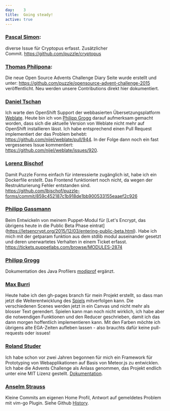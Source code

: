 ```yaml
---
day: 	3
title:	Going steady!
active: true
---
```


<h3><a href="https://www.puzzle.ch/de/blog/articles/author/psimon">Pascal Simon</a>:</h3>
<p>diverse Issue für Cryptopus erfasst. Zusätzlicher Commit.&nbsp;<a href="https://github.com/puzzle/cryptopus">https://github.com/puzzle/cryptopus</a></p>
<h3><a href="https://www.puzzle.ch/de/blog/articles/author/tphilipona">Thomas Philipona</a>:</h3>
<p>Die neue Open Source Advents Challenge Diary Seite wurde erstellt und unter: <a href="https://github.com/puzzle/opensource-advent-challenge-2015">https://github.com/puzzle/opensource-advent-challenge-2015</a> veröffentlicht. Neu werden unsere Contributions direkt hier dokumentiert. </p>

### [Daniel Tschan](https://github.com/dtschan)
Ich warte den OpenShift Support der webbasierten Übersetzungsplatform [Weblate](https://weblate.org/). Heute bin ich von [Philipp Grogg](https://github.com/gro-gg) darauf aufmerksam gemacht worden, dass sich die aktuelle Version von Weblate nicht mehr auf OpenShift installieren lässt. Ich habe entsprechend einen Pull Request implementiert der das Problem behebt: <https://github.com/nijel/weblate/pull/944>. In der Folge dann noch ein fast vergessenes Issue kommentiert: <https://github.com/nijel/weblate/issues/920>.

### [Lorenz Bischof](https://github.com/lbischof)
Damit Puzzle Forms einfach für interessierte zugänglich ist, habe ich ein Dockerfile erstellt. Das Frontend funktioniert noch nicht, da wegen der Restrukturierung Fehler entstanden sind. <https://github.com/lbischof/puzzle-forms/commit/859c452187c1b918de1bb900533155eaaef2c926>

### [Philipp Gassmann](https://github.com/pgassmann)
Beim Entwickeln von meinem Puppet-Modul für [Let's Encrypt, das übrigens heute in die Public Beta Phase eintrat] (https://letsencrypt.org/2015/12/03/entering-public-beta.html). Habe ich mich mit der getparam funktion aus dem stdlib modul auseinander gesetzt und deren unerwartetes Verhalten in einem Ticket erfasst. <https://tickets.puppetlabs.com/browse/MODULES-2874>

### [Philipp Grogg](https://github.com/gro-gg)
Dokumentation des Java Profilers [modjprof](https://github.com/gro-gg/modjprof) ergänzt.

### [Max Burri](https://github.com/mburri)
Heute habe ich den gh-pages branch für mein Projekt erstellt, so dass man jetzt die Weiterentwicklung des [Spiels](http://mburri.github.io/break-out/dist/index.html) mitverfolgen kann. Die verschiedenen Scenes werden jetzt in ein Canvas und nicht mehr als blosser Text gerendert. Spielen kann man noch nicht wirklich, ich habe aber die notwendigen Funktionen und den Reducer geschrieben, damit ich das dann morgen hoffentlich implementieren kann.
Mit den Farben möchte ich übrigens alte EGA-Zeiten aufleben lassen - also brauchts dafür keine pull-requests oder issues!

### [Roland Studer](https://github.com/rolandstuder)
Ich habe schon vor zwei Jahren begonnen für mich ein Framework für Prototyping von Webapplikationen auf Basis von Meteor.js zu entwicklen. Ich habe die Advents Challenge als Anlass genommen, das Projekt endlich unter eine MIT Lizenz gestellt. [Dokumentation](https://rolandstuder.github.io/jeizinen-meteor/index.html).

### [Anselm Strauss](https://github.com/amsibamsi)
Kleine Commits am eigenen Home Profil, Antwort auf gemeldetes Problem mit vim-go Plugin. Siehe Github [History](https://github.com/amsibamsi?tab=contributions&from=2015-12-03).
